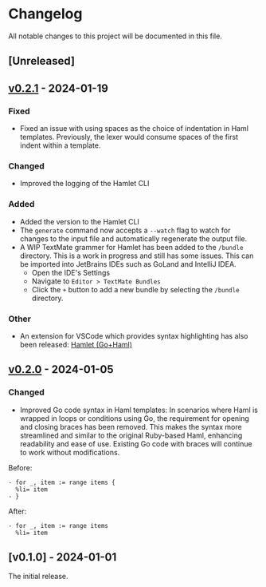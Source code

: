 # Changelog

All notable changes to this project will be documented in this file.

## [Unreleased]

## [v0.2.1](https://github.com/stackus/hamlet/compare/v0.2.0...v0.2.1) - 2024-01-19

### Fixed
- Fixed an issue with using spaces as the choice of indentation in Haml templates. Previously, the lexer would consume spaces of the first indent within a template.

### Changed
- Improved the logging of the Hamlet CLI

### Added
- Added the version to the Hamlet CLI
- The `generate` command now accepts a `--watch` flag to watch for changes to the input file and automatically regenerate the output file.
- A WIP TextMate grammer for Hamlet has been added to the `/bundle` directory. This is a work in progress and still has some issues. This can be imported into JetBrains IDEs such as GoLand and IntelliJ IDEA.
  - Open the IDE's Settings
  - Navigate to `Editor > TextMate Bundles`
  - Click the `+` button to add a new bundle by selecting the `/bundle` directory.

### Other
- An extension for VSCode which provides syntax highlighting has also been released: [Hamlet (Go+Haml)](https://marketplace.visualstudio.com/items?itemName=stackus.hamlet-go-vscode)

## [v0.2.0](https://github.com/stackus/hamlet/compare/v0.1.0...v0.2.0) - 2024-01-05

### Changed
- Improved Go code syntax in Haml templates: In scenarios where Haml is wrapped in loops or conditions using Go, the requirement for opening and closing braces has been removed. This makes the syntax more streamlined and similar to the original Ruby-based Haml, enhancing readability and ease of use. Existing Go code with braces will continue to work without modifications.

Before:
```haml
- for _, item := range items {
  %li= item
- }
```

After:
```haml
- for _, item := range items
  %li= item
```

## [v0.1.0] - 2024-01-01
The initial release.
